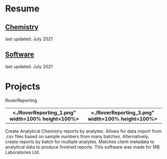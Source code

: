 # Resume
## [Chemistry](Peter_Levett_Chemistry_Resume_04July2021.pdf)
last updated: July 2021
## [Software](Peter_Levett_Programming_Resume_04July2021.pdf)
last updated: July 2021

# Projects

RoverReporting
<table>
 <tr>
   <th><./RoverReporting_1.png" width=100% height=100%></th>
   <th><./RoverReporting_3.png" width=100% height=100%></th>
 </tr>
</table> 

Create Analytical Chemistry reports by analytes. Allows for data import from .csv files based on sample numbers from many batches. Alternatively, create reports by batch for multiple analytes. Matches client metadata to analytical data to produce finished reports. This software was made for MB Laboratories Ltd.
